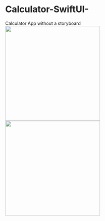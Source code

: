 # Calculator-SwiftUI-
Calculator App without a storyboard
<img width="300" src="https://user-images.githubusercontent.com/39907533/82647329-da6e0880-9c37-11ea-8ee8-020dbd2f690f.png">
<img width="300" src="https://user-images.githubusercontent.com/39907533/82647336-de9a2600-9c37-11ea-8d8d-d7da7429430e.png">
